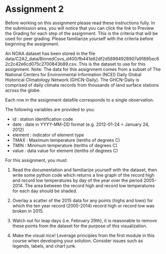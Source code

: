 ﻿# Assignment 2
Before working on this assignment please read these instructions fully. In the submission area, you will notice that you can click the link to Preview the Grading for each step of the assignment. This is the criteria that will be used for peer grading. Please familiarize yourself with the criteria before beginning the assignment.

An NOAA dataset has been stored in the file data/C2A2_data/BinnedCsvs_d400/fb441e62df2d58994928907a91895ec62c2c42e6cd075c2700843b89.csv. This is the dataset to use for this assignment. Note: The data for this assignment comes from a subset of The National Centers for Environmental Information (NCEI) Daily Global Historical Climatology Network (GHCN-Daily). The GHCN-Daily is comprised of daily climate records from thousands of land surface stations across the globe.

Each row in the assignment datafile corresponds to a single observation.

The following variables are provided to you:

- id : station identification code <br />
- date : date in YYYY-MM-DD format (e.g. 2012-01-24 = January 24, 2012) <br />
- element : indicator of element type <br />
- TMAX : Maximum temperature (tenths of degrees C) <br />
- TMIN : Minimum temperature (tenths of degrees C) <br />
- value : data value for element (tenths of degrees C) <br />

For this assignment, you must:

1. Read the documentation and familiarize yourself with the dataset, then write some python code which returns a line graph of the record high and record low temperatures by day of the year over the period 2005-2014. The area between the record high and record low temperatures for each day should be shaded.

2. Overlay a scatter of the 2015 data for any points (highs and lows) for which the ten year record (2005-2014) record high or record low was broken in 2015.

3. Watch out for leap days (i.e. February 29th), it is reasonable to remove these points from the dataset for the purpose of this visualization.

4. Make the visual nice! Leverage principles from the first module in this course when developing your solution. Consider issues such as legends, labels, and chart junk.





















